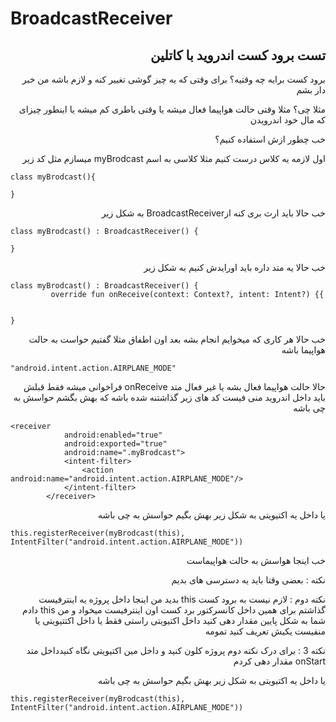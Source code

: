 # BroadcastReceiver

<div dir="rtl">

## تست برود کست اندروید با کاتلین


</div>
<div dir="rtl">
برود کست برایه چه وقتیه؟ برای وقتی که یه چیز گوشی تغییر کنه و لازم باشه من خبر دار بشم

مثلا چی؟ مثلا وقتی حالت هواپیما فعال میشه یا وقتی باطری کم میشه یا اینطور چیزای که مال خود اندرویدن

خب چطور ازش استفاده کنیم؟

اول لازمه یه کلاس درست کنیم مثلا کلاسی به اسم myBrodcast میسازم مثل کد زیر
<div dir="ltr">

```
class myBrodcast(){

}
```
</div>
خب حالا باید ارث بری کنه  ازBroadcastReceiver به شکل زیر
<div dir="ltr">

```
class myBrodcast() : BroadcastReceiver() {
         
}

```
</div>
خب حالا یه متد داره  باید اورایدش کنیم به شکل زیر

<div dir="ltr">

```
class myBrodcast() : BroadcastReceiver() {
         override fun onReceive(context: Context?, intent: Intent?) {{
         
         
}
```
</div>
خب حالا هر کاری که میخوایم انجام بشه بعد اون اطفاق مثلا گفتیم حواست به حالت هواپیما باشه

<div dir="ltr">

```
"android.intent.action.AIRPLANE_MODE"
```

</div>

حالا حالت هواپیما فعال بشه یا غیر فعال متد onReceive فراخوانی میشه فقط قبلش باید داخل اندروید منی فیست کد های زیر گذاشتنه شده باشه که بهش بگشم حواسش به چی باشه

<div dir="ltr">
         
```
<receiver
            android:enabled="true"
            android:exported="true"
            android:name=".myBrodcast">
            <intent-filter>
                <action android:name="android.intent.action.AIRPLANE_MODE"/>
            </intent-filter>
        </receiver>
```

</div>
یا داخل یه اکتیویتی به شکل زیر بهش بگیم حواسش به چی باشه
<div dir="ltr">

```
this.registerReceiver(myBrodcast(this), IntentFilter("android.intent.action.AIRPLANE_MODE"))
```

</div>
خب اینجا هواسش به حالت هواپیماست

نکته : بعضی وقتا باید یه دسترسی های بدیم

نکته دوم : لازم نیست به برود کست this بدید من اینجا داخل پروژه یه اینترفیست گذاشتم برای همین داخل کانسرکتور برد کست اون اینترفیست میخواد و من this دادم شما به شکل پایین مقدار دهی کنید داخل اکتیویتی راستی فقط یا داخل اکتتیویتی یا منفیست یکیش تعریف کنید تمومه

نکته 3 : برای درک نکته دوم پروژه کلون کنید و داخل مین اکتیویتی نگاه کنیدداخل متد onStart مقدار دهی کردم

یا داخل یه اکتیویتی به شکل زیر بهش بگیم حواسش به چی باشه
</div>

<div dir="ltr">

```
this.registerReceiver(myBrodcast(this), IntentFilter("android.intent.action.AIRPLANE_MODE"))
```

</div>

</div>
